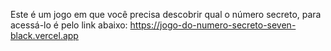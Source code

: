 Este é um jogo em que você precisa descobrir qual o número secreto, para acessá-lo é pelo link abaixo:
https://jogo-do-numero-secreto-seven-black.vercel.app
